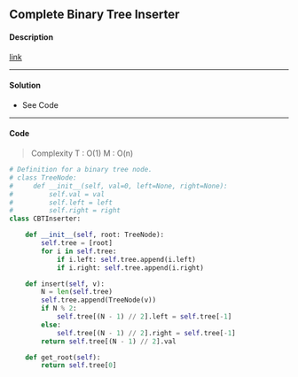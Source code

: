 ## Complete Binary Tree Inserter

#### Description

[link](https://leetcode.com/problems/919/)

---

#### Solution

- See Code

---

#### Code

> Complexity  T : O(1)   M : O(n)

```python
# Definition for a binary tree node.
# class TreeNode:
#     def __init__(self, val=0, left=None, right=None):
#         self.val = val
#         self.left = left
#         self.right = right
class CBTInserter:

    def __init__(self, root: TreeNode):
        self.tree = [root]
        for i in self.tree:
            if i.left: self.tree.append(i.left)
            if i.right: self.tree.append(i.right)

    def insert(self, v):
        N = len(self.tree)
        self.tree.append(TreeNode(v))
        if N % 2:
            self.tree[(N - 1) // 2].left = self.tree[-1]
        else:
            self.tree[(N - 1) // 2].right = self.tree[-1]
        return self.tree[(N - 1) // 2].val

    def get_root(self):
        return self.tree[0]
```
